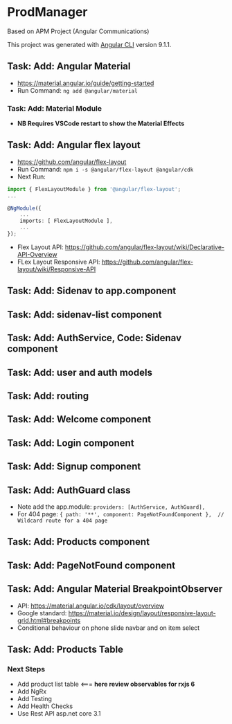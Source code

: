# ProdManager

Based on APM Project (Angular Communications)

This project was generated with [Angular CLI](https://github.com/angular/angular-cli) version 9.1.1.

## Task: Add: Angular Material

* <https://material.angular.io/guide/getting-started>
* Run Command: ```ng add @angular/material```

### Task: Add: Material Module

* **NB Requires VSCode restart to show the Material Effects**

## Task: Add: Angular flex layout

* <https://github.com/angular/flex-layout>
* Run Command: ```npm i -s @angular/flex-layout @angular/cdk```
* Next Run:

```TypeScript
import { FlexLayoutModule } from '@angular/flex-layout';
...

@NgModule({
    ...
    imports: [ FlexLayoutModule ],
    ...
});

```

* Flex Layout API: <https://github.com/angular/flex-layout/wiki/Declarative-API-Overview>
* FLex Layout Responsive API: <https://github.com/angular/flex-layout/wiki/Responsive-API>

## Task: Add: Sidenav to app.component

## Task: Add: sidenav-list component

## Task: Add: AuthService, Code: Sidenav component

## Task: Add: user and auth models

## Task: Add: routing

## Task: Add: Welcome component

## Task: Add: Login component

## Task: Add: Signup component

## Task: Add: AuthGuard class

* Note add the app.module: ```providers: [AuthService, AuthGuard],```
* For 404 page: ```{ path: '**', component: PageNotFoundComponent },  // Wildcard route for a 404 page```

## Task: Add: Products component

## Task: Add: PageNotFound component

## Task: Add: Angular Material BreakpointObserver

* API: <https://material.angular.io/cdk/layout/overview>
* Google standard: <https://material.io/design/layout/responsive-layout-grid.html#breakpoints>
* Conditional behaviour on phone slide navbar and on item select

## Task: Add: Products Table

### Next Steps

* Add product list table  <=== **here review observables for rxjs 6**
* Add NgRx
* Add Testing
* Add Health Checks
* Use Rest API asp.net core 3.1
